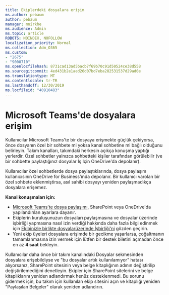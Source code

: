 ```yaml
---
title: Ekiplerdeki dosyalara erişim
ms.author: pebaum
author: pebaum
manager: mnirkhe
ms.audience: Admin
ms.topic: article
ROBOTS: NOINDEX, NOFOLLOW
localization_priority: Normal
ms.collection: Adm_O365
ms.custom:
- "2675"
- "9000710"
ms.openlocfilehash: 8731cad13ad5bacb7f69b70c91d50524ce38d558
ms.sourcegitcommit: 4ed431b2e1aed26d07bd7eba282531537d29ad0e
ms.translationtype: MT
ms.contentlocale: tr-TR
ms.lasthandoff: 12/30/2019
ms.locfileid: "40910483"
---
```

# <a name="accessing-files-in-microsoft-teams"></a>Microsoft Teams'de dosyalara erişim

Kullanıcılar Microsoft Teams'te bir dosyaya erişmekte güçlük çekiyorsa, önce dosyanın özel bir sohbete mi yoksa kanal sohbetine mi bağlı olduğunu belirleyin. Takım kanalları, takımdaki herkesin açıkça konuşma yaptığı yerlerdir. Özel sohbetler yalnızca sohbetteki kişiler tarafından görülebilir (ve bir sohbette paylaştığınız dosyalar İş Için OneDrive'da depolanır).

Kullanıcılar özel sohbetlerde dosya paylaştıklarında, dosya paylaşım kullanıcısının OneDrive for Business'ında depolanır. Bir kullanıcı varolan bir özel sohbete eklenmiştirsa, asıl sahibi dosyayı yeniden paylaşmadıkça dosyalara erişemez.    

**Kanal konuşmaları için:**

- [Microsoft Teams'te dosya paylaşımı,](https://docs.microsoft.com/MicrosoftTeams/sharing-files-in-teams) SharePoint veya OneDrive'da yapılandırılan ayarlara dayanır. 
- Ekiplerin kuruluşunuzun dosyaları paylaşmasına ve dosyalar üzerinde işbirliği yapmasına nasıl izin verdiği hakkında daha fazla bilgi edinmek için [Ekibinizle birlikte dosyalarüzerinde İşbirliği'ni](https://support.office.com/article/Collaborate-on-files-with-your-Team-9b200289-dbac-4823-85bd-628a5c7bb0ae) gözden geçirin. 
- Yeni ekip üyeleri dosyalara erişimde bir gecikme yaşarlarsa, çoğaltmanın tamamlanmasına izin vermek için lütfen bir destek biletini açmadan önce en az **4 saat** bekleyin. 

Kullanıcılar daha önce bir takım kanalındaki Dosyalar sekmesinden dosyalara erişebildiyse ve "bu dosyalar artık kullanılamıyor" hatası alıyorsanız, SharePoint sitesinin veya belge kitaplığının adının değiştirilip değiştirilemediğini denetleyin. Ekipler için SharePoint sitelerini ve belge kitaplıklarını yeniden adlandırmak henüz desteklenmedi. Bu sorunu gidermek için, bu takım için kullanılan ekip sitesini açın ve kitaplığı yeniden "Paylaşılan Belgeler" olarak yeniden adlandırın.